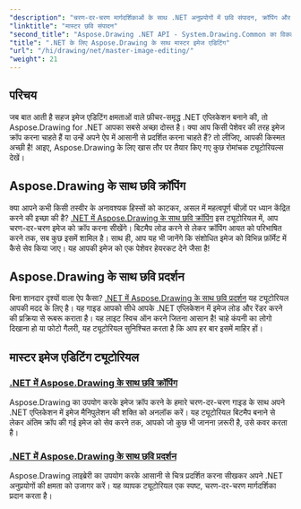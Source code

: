 ```yaml
---
"description": "चरण-दर-चरण मार्गदर्शिकाओं के साथ .NET अनुप्रयोगों में छवि संपादन, क्रॉपिंग और प्रदर्शन में महारत हासिल करने के लिए .NET ट्यूटोरियल के लिए Aspose.Drawing का अन्वेषण करें।"
"linktitle": "मास्टर छवि संपादन"
"second_title": "Aspose.Drawing .NET API - System.Drawing.Common का विकल्प"
"title": ".NET के लिए Aspose.Drawing के साथ मास्टर इमेज एडिटिंग"
"url": "/hi/drawing/net/master-image-editing/"
"weight": 21
---
```


## परिचय

जब बात आती है सहज इमेज एडिटिंग क्षमताओं वाले फ़ीचर-समृद्ध .NET एप्लिकेशन बनाने की, तो Aspose.Drawing for .NET आपका सबसे अच्छा दोस्त है। क्या आप किसी पेशेवर की तरह इमेज क्रॉप करना चाहते हैं या उन्हें अपने ऐप में आसानी से प्रदर्शित करना चाहते हैं? तो लीजिए, आपकी किस्मत अच्छी है! आइए, Aspose.Drawing के लिए खास तौर पर तैयार किए गए कुछ रोमांचक ट्यूटोरियल्स देखें।

## Aspose.Drawing के साथ छवि क्रॉपिंग  
क्या आपने कभी किसी तस्वीर के अनावश्यक हिस्सों को काटकर, असल में महत्वपूर्ण चीज़ों पर ध्यान केंद्रित करने की इच्छा की है? [.NET में Aspose.Drawing के साथ छवि क्रॉपिंग](./image-cropping/) इस ट्यूटोरियल में, आप चरण-दर-चरण इमेज को क्रॉप करना सीखेंगे। बिटमैप लोड करने से लेकर क्रॉपिंग आयत को परिभाषित करने तक, सब कुछ इसमें शामिल है। साथ ही, आप यह भी जानेंगे कि संशोधित इमेज को विभिन्न फ़ॉर्मेट में कैसे सेव किया जाए। यह आपकी इमेज को एक पेशेवर हेयरकट देने जैसा है!  

## Aspose.Drawing के साथ छवि प्रदर्शन  
बिना शानदार दृश्यों वाला ऐप कैसा? [.NET में Aspose.Drawing के साथ छवि प्रदर्शन](./image-display/) यह ट्यूटोरियल आपकी मदद के लिए है। यह गाइड आपको सीधे आपके .NET एप्लिकेशन में इमेज लोड और रेंडर करने की प्रक्रिया से रूबरू कराता है। यह लाइट स्विच ऑन करने जितना आसान है! चाहे कंपनी का लोगो दिखाना हो या फोटो गैलरी, यह ट्यूटोरियल सुनिश्चित करता है कि आप हर बार इसमें माहिर हों।
  
## मास्टर इमेज एडिटिंग ट्यूटोरियल
### [.NET में Aspose.Drawing के साथ छवि क्रॉपिंग](./image-cropping/)
Aspose.Drawing का उपयोग करके इमेज क्रॉप करने के हमारे चरण-दर-चरण गाइड के साथ अपने .NET एप्लिकेशन में इमेज मैनिपुलेशन की शक्ति को अनलॉक करें। यह ट्यूटोरियल बिटमैप बनाने से लेकर अंतिम क्रॉप की गई इमेज को सेव करने तक, आपको जो कुछ भी जानना ज़रूरी है, उसे कवर करता है।
### [.NET में Aspose.Drawing के साथ छवि प्रदर्शन](./image-display/)
Aspose.Drawing लाइब्रेरी का उपयोग करके आसानी से चित्र प्रदर्शित करना सीखकर अपने .NET अनुप्रयोगों की क्षमता को उजागर करें। यह व्यापक ट्यूटोरियल एक स्पष्ट, चरण-दर-चरण मार्गदर्शिका प्रदान करता है।